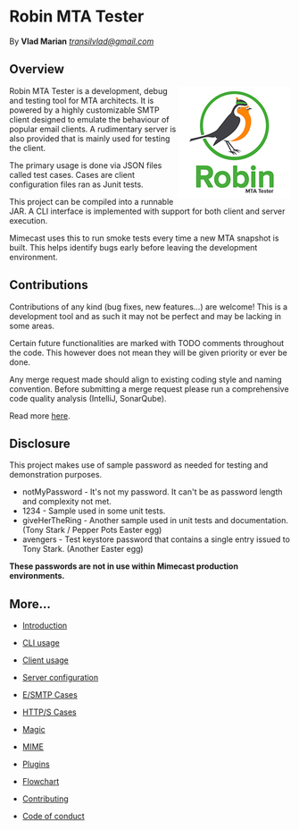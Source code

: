 Robin MTA Tester
================
By **Vlad Marian** *<transilvlad@gmail.com>*


Overview
--------
<img align="right" width="200" height="200" src="doc/logo.jpg" alt="Logo">
Robin MTA Tester is a development, debug and testing tool for MTA architects.
It is powered by a highly customizable SMTP client designed to emulate the behaviour of popular email clients.
A rudimentary server is also provided that is mainly used for testing the client.

The primary usage is done via JSON files called test cases.
Cases are client configuration files ran as Junit tests.

This project can be compiled into a runnable JAR.
A CLI interface is implemented with support for both client and server execution.

Mimecast uses this to run smoke tests every time a new MTA snapshot is built.
This helps identify bugs early before leaving the development environment.


Contributions
-------------
Contributions of any kind (bug fixes, new features...) are welcome!
This is a development tool and as such it may not be perfect and may be lacking in some areas.

Certain future functionalities are marked with TODO comments throughout the code.
This however does not mean they will be given priority or ever be done.

Any merge request made should align to existing coding style and naming convention.
Before submitting a merge request please run a comprehensive code quality analysis (IntelliJ, SonarQube).

Read more [here](contributing.md).


Disclosure
----------
This project makes use of sample password as needed for testing and demonstration purposes.

- notMyPassword - It's not my password. It can't be as password length and complexity not met.
- 1234 - Sample used in some unit tests.
- giveHerTheRing - Another sample used in unit tests and documentation. (Tony Stark / Pepper Pots Easter egg)
- avengers - Test keystore password that contains a single entry issued to Tony Stark. (Another Easter egg)

**These passwords are not in use within Mimecast production environments.**


More...
-------
- [Introduction](doc/introduction.md)
- [CLI usage](doc/cli.md)
- [Client usage](doc/client.md)
- [Server configuration](doc/server.md)


- [E/SMTP Cases](doc/case.md)
- [HTTP/S Cases](doc/case.md)
- [Magic](doc/magic.md)
- [MIME](doc/mime.md)
- [Plugins](doc/plugin.md)
- [Flowchart](doc/flowchart.md)


- [Contributing](contributing.md)
- [Code of conduct](code_of_conduct.md)
